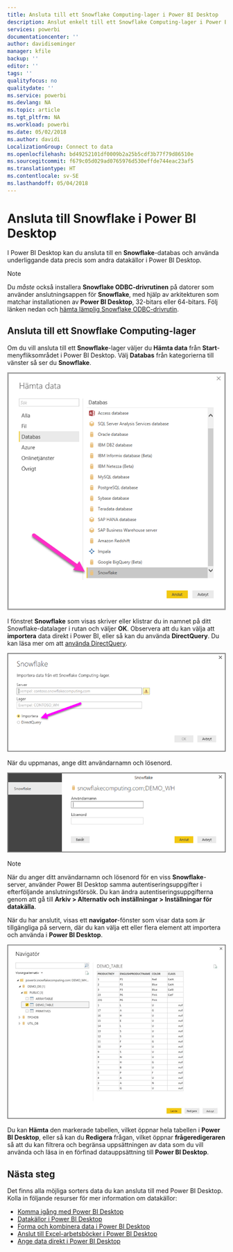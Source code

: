 ```yaml
---
title: Ansluta till ett Snowflake Computing-lager i Power BI Desktop
description: Anslut enkelt till ett Snowflake Computing-lager i Power BI Desktop
services: powerbi
documentationcenter: ''
author: davidiseminger
manager: kfile
backup: ''
editor: ''
tags: ''
qualityfocus: no
qualitydate: ''
ms.service: powerbi
ms.devlang: NA
ms.topic: article
ms.tgt_pltfrm: NA
ms.workload: powerbi
ms.date: 05/02/2018
ms.author: davidi
LocalizationGroup: Connect to data
ms.openlocfilehash: bd49252101df0009b2a25b5cdf3b77f79d86510e
ms.sourcegitcommit: f679c05d029ad0765976d530effde744eac23af5
ms.translationtype: HT
ms.contentlocale: sv-SE
ms.lasthandoff: 05/04/2018
---
```

# <a name="connect-to-snowflake-in-power-bi-desktop"></a>Ansluta till Snowflake i Power BI Desktop
I Power BI Desktop kan du ansluta till en **Snowflake**-databas och använda underliggande data precis som andra datakällor i Power BI Desktop. 

> [!NOTE]
> Du *måste* också installera **Snowflake ODBC-drivrutinen** på datorer som använder anslutningsappen för **Snowflake**, med hjälp av arkitekturen som matchar installationen av  **Power BI Desktop**, 32-bitars eller 64-bitars. Följ länken nedan och [hämta lämplig Snowflake ODBC-drivrutin](http://go.microsoft.com/fwlink/?LinkID=823762).
> 
> 

## <a name="connect-to-a-snowflake-computing-warehouse"></a>Ansluta till ett Snowflake Computing-lager
Om du vill ansluta till ett **Snowflake**-lager väljer du **Hämta data** från **Start**-menyfliksområdet i Power BI Desktop. Välj **Databas** från kategorierna till vänster så ser du **Snowflake**.

![](media/desktop-connect-snowflake/connect_snowflake_2b.png)

I fönstret **Snowflake** som visas skriver eller klistrar du in namnet på ditt Snowflake-datalager i rutan och väljer **OK**. Observera att du kan välja att **importera** data direkt i Power BI, eller så kan du använda **DirectQuery**. Du kan läsa mer om att [använda DirectQuery](desktop-use-directquery.md).

![](media/desktop-connect-snowflake/connect_snowflake_3.png)

När du uppmanas, ange ditt användarnamn och lösenord.

![](media/desktop-connect-snowflake/connect_snowflake_4.png)

> [!NOTE]
> När du anger ditt användarnamn och lösenord för en viss **Snowflake**-server, använder Power BI Desktop samma autentiseringsuppgifter i efterföljande anslutningsförsök. Du kan ändra autentiseringsuppgifterna genom att gå till **Arkiv > Alternativ och inställningar > Inställningar för datakälla**.
> 
> 

När du har anslutit, visas ett **navigator**-fönster som visar data som är tillgängliga på servern, där du kan välja ett eller flera element att importera och använda i **Power BI Desktop**.

![](media/desktop-connect-snowflake/connect_snowflake_5.png)

Du kan **Hämta** den markerade tabellen, vilket öppnar hela tabellen i **Power BI Desktop**, eller så kan du **Redigera** frågan, vilket öppnar **frågeredigeraren** så att du kan filtrera och begränsa uppsättningen av data som du vill använda och läsa in en förfinad datauppsättning till **Power BI Desktop**.

## <a name="next-steps"></a>Nästa steg
Det finns alla möjliga sorters data du kan ansluta till med Power BI Desktop. Kolla in följande resurser för mer information om datakällor:

* [Komma igång med Power BI Desktop](desktop-getting-started.md)
* [Datakällor i Power BI Desktop](desktop-data-sources.md)
* [Forma och kombinera data i Power BI Desktop](desktop-shape-and-combine-data.md)
* [Anslut till Excel-arbetsböcker i Power BI Desktop](desktop-connect-excel.md)   
* [Ange data direkt i Power BI Desktop](desktop-enter-data-directly-into-desktop.md)   

